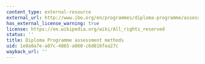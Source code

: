 ```yaml
---
content_type: external-resource
external_url: http://www.ibo.org/en/programmes/diploma-programme/assessment-and-exams/understanding-ib-assessment/
has_external_license_warning: true
license: https://en.wikipedia.org/wiki/All_rights_reserved
status: ''
title: Diploma Programme assessment methods
uid: 1e8a8a7e-a07c-4865-a060-c6d816fea27c
wayback_url: ''
---
```

